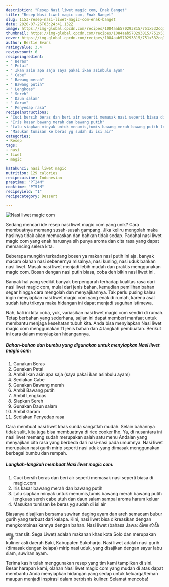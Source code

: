 ```yaml
---
description: "Resep Nasi liwet magic com, Enak Banget"
title: "Resep Nasi liwet magic com, Enak Banget"
slug: 1153-resep-nasi-liwet-magic-com-enak-banget
date: 2020-07-26T03:24:41.132Z
image: https://img-global.cpcdn.com/recipes/1084aab570293815/751x532cq70/nasi-liwet-magic-com-foto-resep-utama.jpg
thumbnail: https://img-global.cpcdn.com/recipes/1084aab570293815/751x532cq70/nasi-liwet-magic-com-foto-resep-utama.jpg
cover: https://img-global.cpcdn.com/recipes/1084aab570293815/751x532cq70/nasi-liwet-magic-com-foto-resep-utama.jpg
author: Bertie Evans
ratingvalue: 3.4
reviewcount: 6
recipeingredient:
- " Beras"
- " Petai"
- " Ikan asin apa saja saya pakai ikan asinbulu ayam"
- " Cabe"
- " Bawang merah"
- " Bawang putih"
- " Lengkoas"
- " Sereh"
- " Daun salam"
- " Garam"
- " Penyedap rasa"
recipeinstructions:
- "Cuci bersih beras dan beri air seperti memasak nasi seperti biasa di magic.com"
- "Iris kasar bawang merah dan bawang putih"
- "Lalu siapkan minyak untuk menumis,tumis bawang merah bawang putih lengkuas sereh cabe utuh dan daun salam sampai aroma harum keluar"
- "Masukan tumisan ke beras yg sudah di isi air"
categories:
- Resep
tags:
- nasi
- liwet
- magic

katakunci: nasi liwet magic 
nutrition: 129 calories
recipecuisine: Indonesian
preptime: "PT24M"
cooktime: "PT51M"
recipeyield: "1"
recipecategory: Dessert

---
```



![Nasi liwet magic com](https://img-global.cpcdn.com/recipes/1084aab570293815/751x532cq70/nasi-liwet-magic-com-foto-resep-utama.jpg)

Sedang mencari ide resep nasi liwet magic com yang unik? Cara membuatnya memang susah-susah gampang. Jika keliru mengolah maka hasilnya tidak akan memuaskan dan bahkan tidak sedap. Padahal nasi liwet magic com yang enak harusnya sih punya aroma dan cita rasa yang dapat memancing selera kita.

Beberapa mungkin terkadang bosen ya makan nasi putih ini aja. banyak macam olahan nasi sebenernya misalnya, nasi kuning, nasi uduk bahkan nasi liwet. Masak nasi liwet menjadi lebih mudah dan praktis menggunakan magic com. Bosan dengan nasi putih biasa, coba deh bikin nasi liwet ini.

Banyak hal yang sedikit banyak berpengaruh terhadap kualitas rasa dari nasi liwet magic com, mulai dari jenis bahan, kemudian pemilihan bahan segar hingga cara mengolah dan menyajikannya. Tak perlu pusing kalau ingin menyiapkan nasi liwet magic com yang enak di rumah, karena asal sudah tahu triknya maka hidangan ini dapat menjadi suguhan istimewa.


Nah, kali ini kita coba, yuk, variasikan nasi liwet magic com sendiri di rumah. Tetap berbahan yang sederhana, sajian ini dapat memberi manfaat untuk membantu menjaga kesehatan tubuh kita. Anda bisa menyiapkan Nasi liwet magic com menggunakan 11 jenis bahan dan 4 langkah pembuatan. Berikut ini cara dalam menyiapkan hidangannya.

<!--inarticleads1-->

##### Bahan-bahan dan bumbu yang digunakan untuk menyiapkan Nasi liwet magic com:

1. Gunakan  Beras
1. Gunakan  Petai
1. Ambil  Ikan asin apa saja (saya pakai ikan asinbulu ayam)
1. Sediakan  Cabe
1. Gunakan  Bawang merah
1. Ambil  Bawang putih
1. Ambil  Lengkoas
1. Siapkan  Sereh
1. Gunakan  Daun salam
1. Ambil  Garam
1. Sediakan  Penyedap rasa


Cara membuat nasi liwet khas sunda sangatlah mudah. Selain bahannya tidak sulit, kita juga bisa membuatnya di rice cooker lho. Ya, di nusantara ini nasi liwet memang sudah merupakan salah satu menu Andalan yang menyajikan cita rasa yang berbeda dari nasi-nasi pada umumnya. Nasi liwet merupakan nasi gurih mirip seperti nasi uduk yang dimasak menggunakan berbagai bumbu dan rempah. 

<!--inarticleads2-->

##### Langkah-langkah membuat Nasi liwet magic com:

1. Cuci bersih beras dan beri air seperti memasak nasi seperti biasa di magic.com
1. Iris kasar bawang merah dan bawang putih
1. Lalu siapkan minyak untuk menumis,tumis bawang merah bawang putih lengkuas sereh cabe utuh dan daun salam sampai aroma harum keluar
1. Masukan tumisan ke beras yg sudah di isi air


Biasanya disajikan bersama suwiran daging ayam dan areh semacam bubur gurih yang terbuat dari kelapa. Kini, nasi liwet bisa dikreasikan dengan mengkombinasikannya dengan bahan. Nasi liwet (bahasa Jawa: ꦱꦼꦒ ꦭꦶꦮꦼꦠ꧀, translit. Sega Liwet) adalah makanan khas kota Solo dan merupakan kuliner asli daerah Baki, Kabupaten Sukoharjo. Nasi liwet adalah nasi gurih (dimasak dengan kelapa) mirip nasi uduk, yang disajikan dengan sayur labu siam, suwiran ayam. 

Terima kasih telah menggunakan resep yang tim kami tampilkan di sini. Besar harapan kami, olahan Nasi liwet magic com yang mudah di atas dapat membantu Anda menyiapkan hidangan yang sedap untuk keluarga/teman maupun menjadi inspirasi dalam berbisnis kuliner. Selamat mencoba!
